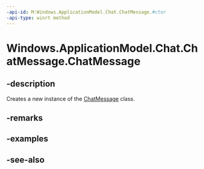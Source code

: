 ----api-id: M:Windows.ApplicationModel.Chat.ChatMessage.#ctor
-api-type: winrt method
---<!-- Method syntaxpublic ChatMessage()--># Windows.ApplicationModel.Chat.ChatMessage.ChatMessage## -descriptionCreates a new instance of the [ChatMessage](chatmessage.md) class.## -remarks## -examples## -see-also